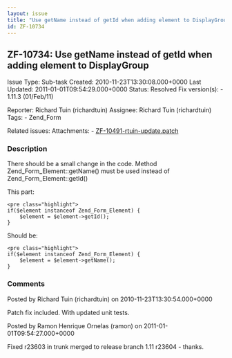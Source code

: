 ```yaml
---
layout: issue
title: "Use getName instead of getId when adding element to DisplayGroup"
id: ZF-10734
---
```


ZF-10734: Use getName instead of getId when adding element to DisplayGroup
--------------------------------------------------------------------------

 Issue Type: Sub-task Created: 2010-11-23T13:30:08.000+0000 Last Updated: 2011-01-01T09:54:29.000+0000 Status: Resolved Fix version(s): - 1.11.3 (01/Feb/11)
 
 Reporter:  Richard Tuin (richardtuin)  Assignee:  Richard Tuin (richardtuin)  Tags: - Zend\_Form
 
 Related issues: 
 Attachments: - [ZF-10491-rtuin-update.patch](/issues/secure/attachment/13479/ZF-10491-rtuin-update.patch)
 
### Description

There should be a small change in the code. Method Zend\_Form\_Element::getName() must be used instead of Zend\_Form\_Element::getId()

This part:

 
    <pre class="highlight">
    if($element instanceof Zend_Form_Element) {
        $element = $element->getId();
    }


Should be:

 
    <pre class="highlight">
    if($element instanceof Zend_Form_Element) {
        $element = $element->getName();
    }


 

 

### Comments

Posted by Richard Tuin (richardtuin) on 2010-11-23T13:30:54.000+0000

Patch fix included. With updated unit tests.

 

 

Posted by Ramon Henrique Ornelas (ramon) on 2011-01-01T09:54:27.000+0000

Fixed r23603 in trunk merged to release branch 1.11 r23604 - thanks.

 

 